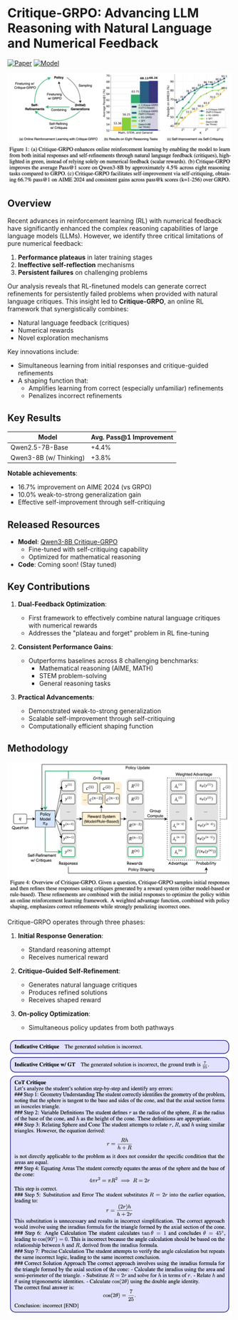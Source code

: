 # **Critique-GRPO: Advancing LLM Reasoning with Natural Language and Numerical Feedback**  

[![Paper](https://img.shields.io/badge/arXiv-2506.03106-b31b1b.svg)](https://arxiv.org/abs/2506.03106)
[![Model](https://img.shields.io/badge/🤗%20Model-Critique_GRPO_Qwen3--8B-blue)](https://huggingface.co/xyingzhang/critique_grpo_math_4k_qwen3_8b_rollout7_self_critique_1_global_step_300)

![Method Overview](Introduction.png)

## Overview

Recent advances in reinforcement learning (RL) with numerical feedback have significantly enhanced the complex reasoning capabilities of large language models (LLMs). However, we identify three critical limitations of pure numerical feedback:

1. **Performance plateaus** in later training stages
2. **Ineffective self-reflection** mechanisms
3. **Persistent failures** on challenging problems

Our analysis reveals that RL-finetuned models can generate correct refinements for persistently failed problems when provided with natural language critiques. This insight led to **Critique-GRPO**, an online RL framework that synergistically combines:

- Natural language feedback (critiques)
- Numerical rewards
- Novel exploration mechanisms

Key innovations include:
- Simultaneous learning from initial responses and critique-guided refinements
- A shaping function that:
  - Amplifies learning from correct (especially unfamiliar) refinements
  - Penalizes incorrect refinements

## Key Results

| Model                | Avg. Pass@1 Improvement |
|----------------------|-----------------------|
| Qwen2.5-7B-Base      | +4.4%                |
| Qwen3-8B (w/ Thinking)| +3.8%               |

**Notable achievements**:
- 16.7% improvement on AIME 2024 (vs GRPO)
- 10.0% weak-to-strong generalization gain
- Effective self-improvement through self-critiquing

## Released Resources

- **Model**: [Qwen3-8B Critique-GRPO](https://huggingface.co/xyingzhang/critique_grpo_math_4k_qwen3_8b_rollout7_self_critique_1_global_step_300)
  - Fine-tuned with self-critiquing capability
  - Optimized for mathematical reasoning
- **Code**: Coming soon! (Stay tuned)

## Key Contributions

1. **Dual-Feedback Optimization**:
   - First framework to effectively combine natural language critiques with numerical rewards
   - Addresses the "plateau and forget" problem in RL fine-tuning

2. **Consistent Performance Gains**:
   - Outperforms baselines across 8 challenging benchmarks:
     - Mathematical reasoning (AIME, MATH)
     - STEM problem-solving
     - General reasoning tasks

3. **Practical Advancements**:
   - Demonstrated weak-to-strong generalization
   - Scalable self-improvement through self-critiquing
   - Computationally efficient shaping function

## Methodology

![Method](Critique_GRPO.png)

Critique-GRPO operates through three phases:

1. **Initial Response Generation**:
   - Standard reasoning attempt
   - Receives numerical reward

2. **Critique-Guided Self-Refinement**:
   - Generates natural language critiques
   - Produces refined solutions
   - Receives shaped reward

3. **On-policy Optimization**:
   - Simultaneous policy updates from both pathways

![Critiques](Three_types_of_critique.png)
